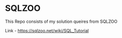 # SQLZOO

This Repo consists of my solution queires from SQLZOO

Link - https://sqlzoo.net/wiki/SQL_Tutorial
